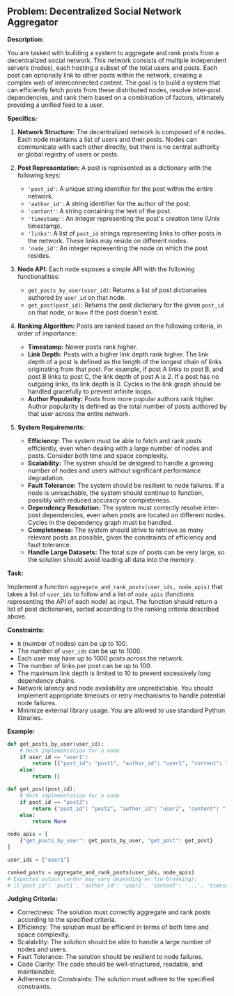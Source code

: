 ## Problem: Decentralized Social Network Aggregator

**Description:**

You are tasked with building a system to aggregate and rank posts from a decentralized social network. This network consists of multiple independent servers (nodes), each hosting a subset of the total users and posts.  Each post can optionally link to other posts within the network, creating a complex web of interconnected content. The goal is to build a system that can efficiently fetch posts from these distributed nodes, resolve inter-post dependencies, and rank them based on a combination of factors, ultimately providing a unified feed to a user.

**Specifics:**

1.  **Network Structure:** The decentralized network is composed of `N` nodes. Each node maintains a list of users and their posts. Nodes can communicate with each other directly, but there is no central authority or global registry of users or posts.

2.  **Post Representation:** A post is represented as a dictionary with the following keys:
    *   `'post_id'`: A unique string identifier for the post within the entire network.
    *   `'author_id'`: A string identifier for the author of the post.
    *   `'content'`: A string containing the text of the post.
    *   `'timestamp'`: An integer representing the post's creation time (Unix timestamp).
    *   `'links'`: A list of `post_id` strings representing links to other posts in the network. These links may reside on different nodes.
    *   `'node_id'`: An integer representing the node on which the post resides.

3.  **Node API:** Each node exposes a simple API with the following functionalities:
    *   `get_posts_by_user(user_id)`: Returns a list of post dictionaries authored by `user_id` on that node.
    *   `get_post(post_id)`: Returns the post dictionary for the given `post_id` on that node, or `None` if the post doesn't exist.

4.  **Ranking Algorithm:** Posts are ranked based on the following criteria, in order of importance:
    *   **Timestamp:** Newer posts rank higher.
    *   **Link Depth:** Posts with a higher link depth rank higher.  The link depth of a post is defined as the length of the longest chain of links originating from that post. For example, if post A links to post B, and post B links to post C, the link depth of post A is 2.  If a post has no outgoing links, its link depth is 0.  Cycles in the link graph should be handled gracefully to prevent infinite loops.
    *   **Author Popularity:** Posts from more popular authors rank higher. Author popularity is defined as the total number of posts authored by that user across the entire network.

5.  **System Requirements:**

    *   **Efficiency:** The system must be able to fetch and rank posts efficiently, even when dealing with a large number of nodes and posts. Consider both time and space complexity.
    *   **Scalability:** The system should be designed to handle a growing number of nodes and users without significant performance degradation.
    *   **Fault Tolerance:** The system should be resilient to node failures. If a node is unreachable, the system should continue to function, possibly with reduced accuracy or completeness.
    *   **Dependency Resolution:** The system must correctly resolve inter-post dependencies, even when posts are located on different nodes. Cycles in the dependency graph must be handled.
    *   **Completeness:** The system should strive to retrieve as many relevant posts as possible, given the constraints of efficiency and fault tolerance.
    *   **Handle Large Datasets:** The total size of posts can be very large, so the solution should avoid loading all data into the memory.

**Task:**

Implement a function `aggregate_and_rank_posts(user_ids, node_apis)` that takes a list of `user_ids` to follow and a list of `node_apis` (functions representing the API of each node) as input. The function should return a list of post dictionaries, sorted according to the ranking criteria described above.

**Constraints:**

*   `N` (number of nodes) can be up to 100.
*   The number of `user_ids` can be up to 1000.
*   Each user may have up to 1000 posts across the network.
*   The number of links per post can be up to 100.
*   The maximum link depth is limited to 10 to prevent excessively long dependency chains.
*   Network latency and node availability are unpredictable. You should implement appropriate timeouts or retry mechanisms to handle potential node failures.
*   Minimize external library usage. You are allowed to use standard Python libraries.

**Example:**

```python
def get_posts_by_user(user_id):
    # Mock implementation for a node
    if user_id == "user1":
        return [{"post_id": "post1", "author_id": "user1", "content": "...", "timestamp": 1678886400, "links": ["post2"], "node_id": 0}]
    else:
        return []

def get_post(post_id):
    # Mock implementation for a node
    if post_id == "post2":
        return {"post_id": "post2", "author_id": "user2", "content": "...", "timestamp": 1678886300, "links": [], "node_id": 0}
    else:
        return None

node_apis = [
    {"get_posts_by_user": get_posts_by_user, "get_post": get_post}
]

user_ids = ["user1"]

ranked_posts = aggregate_and_rank_posts(user_ids, node_apis)
# Expected output (order may vary depending on tie-breaking):
# [{'post_id': 'post1', 'author_id': 'user1', 'content': '...', 'timestamp': 1678886400, 'links': ['post2'], 'node_id': 0}]
```

**Judging Criteria:**

*   Correctness: The solution must correctly aggregate and rank posts according to the specified criteria.
*   Efficiency: The solution must be efficient in terms of both time and space complexity.
*   Scalability: The solution should be able to handle a large number of nodes and users.
*   Fault Tolerance: The solution should be resilient to node failures.
*   Code Clarity: The code should be well-structured, readable, and maintainable.
*   Adherence to Constraints: The solution must adhere to the specified constraints.
